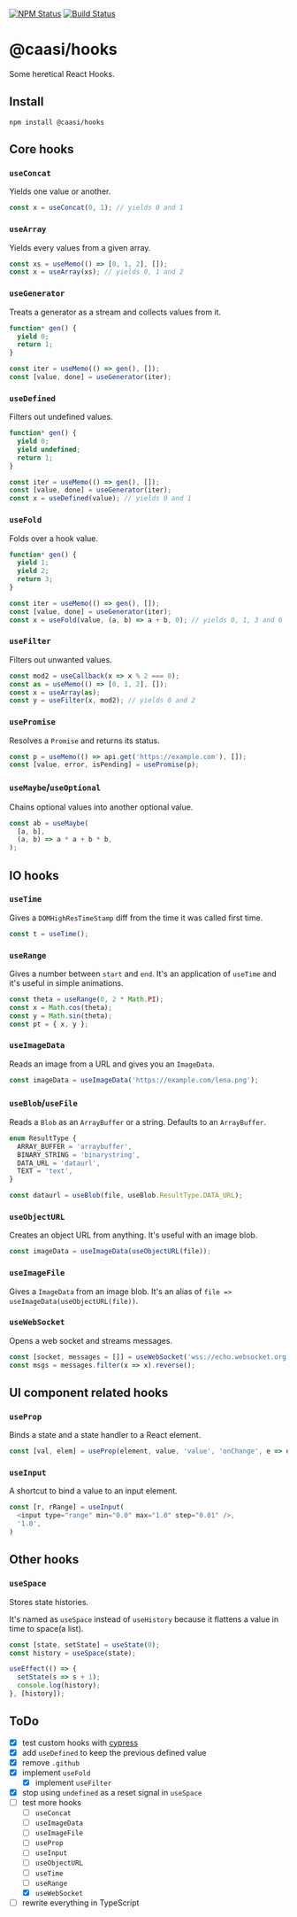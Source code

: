 [![NPM Status](https://img.shields.io/npm/v/@caasi/hooks.svg?style=flat)](https://www.npmjs.com/package/@caasi/hooks)
[![Build Status](https://travis-ci.org/caasi/hooks.svg?branch=master)](https://travis-ci.org/caasi/hooks)

# @caasi/hooks

Some heretical React Hooks.

## Install

```
npm install @caasi/hooks
```

## Core hooks

### `useConcat`

Yields one value or another.

```javascript
const x = useConcat(0, 1); // yields 0 and 1
```

### `useArray`

Yields every values from a given array.

```javascript
const xs = useMemo(() => [0, 1, 2], []);
const x = useArray(xs); // yields 0, 1 and 2
```

### `useGenerator`

Treats a generator as a stream and collects values from it.

```javascript
function* gen() {
  yield 0;
  return 1;
}

const iter = useMemo(() => gen(), []);
const [value, done] = useGenerator(iter);
```

### `useDefined`

Filters out undefined values.

```javascript
function* gen() {
  yield 0;
  yield undefined;
  return 1;
}

const iter = useMemo(() => gen(), []);
const [value, done] = useGenerator(iter);
const x = useDefined(value); // yields 0 and 1
```

### `useFold`

Folds over a hook value.

```javascript
function* gen() {
  yield 1;
  yield 2;
  return 3;
}

const iter = useMemo(() => gen(), []);
const [value, done] = useGenerator(iter);
const x = useFold(value, (a, b) => a + b, 0); // yields 0, 1, 3 and 6
```

### `useFilter`

Filters out unwanted values.

```javascript
const mod2 = useCallback(x => x % 2 === 0);
const as = useMemo(() => [0, 1, 2], []);
const x = useArray(as);
const y = useFilter(x, mod2); // yields 0 and 2
```

### `usePromise`

Resolves a `Promise` and returns its status.

```javascript
const p = useMemo(() => api.get('https://example.com'), []);
const [value, error, isPending] = usePromise(p);
```

### `useMaybe`/`useOptional`

Chains optional values into another optional value.

```javascript
const ab = useMaybe(
  [a, b],
  (a, b) => a * a + b * b,
);
```

## IO hooks

### `useTime`

Gives a `DOMHighResTimeStamp` diff from the time it was called first time.

```javascript
const t = useTime();
```

### `useRange`

Gives a number between `start` and `end`. It's an application of `useTime` and it's useful in simple animations.

```javascript
const theta = useRange(0, 2 * Math.PI);
const x = Math.cos(theta);
const y = Math.sin(theta);
const pt = { x, y };
```

### `useImageData`

Reads an image from a URL and gives you an `ImageData`.

```javascript
const imageData = useImageData('https://example.com/lena.png');
```

### `useBlob`/`useFile`

Reads a `Blob` as an `ArrayBuffer` or a string. Defaults to an `ArrayBuffer`.

```typescript
enum ResultType {
  ARRAY_BUFFER = 'arraybuffer',
  BINARY_STRING = 'binarystring',
  DATA_URL = 'dataurl',
  TEXT = 'text',
}

const dataurl = useBlob(file, useBlob.ResultType.DATA_URL);
```

### `useObjectURL`

Creates an object URL from anything. It's useful with an image blob.

```javascript
const imageData = useImageData(useObjectURL(file));
```

### `useImageFile`

Gives a `ImageData` from an image blob. It's an alias of `file => useImageData(useObjectURL(file))`.

### `useWebSocket`

Opens a web socket and streams messages.

```javascript
const [socket, messages = []] = useWebSocket('wss://echo.websocket.org');
const msgs = messages.filter(x => x).reverse();
```

## UI component related hooks

### `useProp`

Binds a state and a state handler to a React element.

```javascript
const [val, elem] = useProp(element, value, 'value', 'onChange', e => e.target.value);
```

### `useInput`

A shortcut to bind a value to an input element.

```javascript
const [r, rRange] = useInput(
  <input type="range" min="0.0" max="1.0" step="0.01" />,
  '1.0',
)
```

## Other hooks

### `useSpace`

Stores state histories.

It's named as `useSpace` instead of `useHistory` because it flattens a value in time to space(a list).

```javascript
const [state, setState] = useState(0);
const history = useSpace(state);

useEffect(() => {
  setState(s => s + 1);
  console.log(history);
}, [history]);
```

## ToDo

* [x] test custom hooks with [cypress](https://www.cypress.io/)
* [x] add `useDefined` to keep the previous defined value
* [x] remove `.github`
* [x] implement `useFold`
  * [x] implement `useFilter`
* [x] stop using `undefined` as a reset signal in `useSpace`
* [ ] test more hooks
  * [ ] `useConcat`
  * [ ] `useImageData`
  * [ ] `useImageFile`
  * [ ] `useProp`
  * [ ] `useInput`
  * [ ] `useObjectURL`
  * [ ] `useTime`
  * [ ] `useRange`
  * [x] `useWebSocket`
* [ ] rewrite everything in TypeScript
